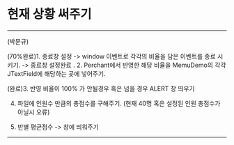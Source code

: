 # 현재 상황 써주기
--------------------------------------------
(박문규)

(70%완료)1. 종료창 설정 -> window 이벤트로 각각의 비율을 담은 이벤트를 종료 시키기.
   -> 종료창 설정완료 .
2. Perchant에서 반영한 해당 비율을 MemuDemo의 각각 JTextField에 해당하는 곳에 넣어주기.

(완료)3. 반영 비율이 100% 가 안될경우 혹은 넘을 경우 ALERT 창 띄우기

4. 파일에 인원수 만큼의 총점수를 구해주기. (현재 40명 혹은 설정된 인원 총점수가 아닐시 오류)

5. 반별 평균점수 -> 창에 띄워주기 
----------------------------------------------------------------------------------------------------------
